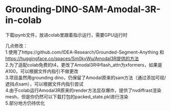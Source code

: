 # Grounding-DINO-SAM-Amodal-3R-in-colab
下载ipynb文件，放进colab里跟着指示运行，需要GPU运行时

几点修改：  
1.使用了https://github.com/IDEA-Research/Grounded-Segment-Anything 和 https://huggingface.co/spaces/Sm0kyWu/Amodal3R提供的方法  
2.为了适配colab免费的t4，更改了Amodal3R中flash_attn为xformers，如果是A100，可以根据文件内指引不做更改  
3.项目虽然用grounding dino，仍保留了Amodal原来的sam方法（通过添加可视/遮挡点sam），可以根据文件内指引尝试  
4.由于colab运行Amodal3R原来的render方法显存爆炸，提供了nvdiffrast渲染mesh，但是你仍然可以下载打包的packed_state.pkl进行渲染  
5.部分地方仍待优化
